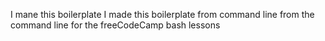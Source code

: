 I mane this boilerplate
I made this boilerplate
from command line
from the command line
for the freeCodeCamp bash lessons
